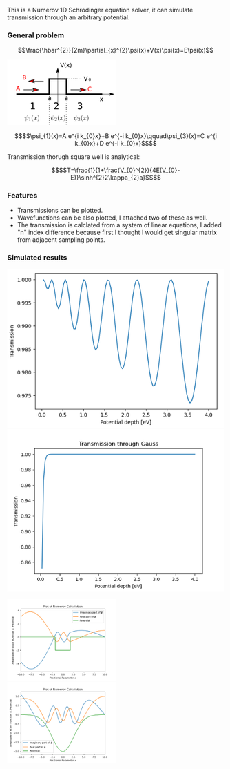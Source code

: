 This is a Numerov 1D Schrödinger equation solver, it can simulate transmission through an arbitrary potential.

### General problem
```math
\frac{\hbar^{2}}{2m}\partial_{x}^{2}\psi(x)+V(x)\psi(x)=E\psi(x)
```
<img src="https://github.com/virshlee/numerov/blob/main/schprob.png" width=50% height=50%>

```math
$$\psi_{1}(x)=A e^{i k_{0}x}+B e^{-i k_{0}x}\qquad\psi_{3}(x)=C e^{i k_{0}x}+D e^{-i k_{0}x}$$
```
Transmission thorugh square well is analytical:
```math
$$T=\frac{1}{1+\frac{V_{0}^{2}}{4E(V_{0}-E)}\sinh^{2}2\kappa_{2}a}$$
```
### Features

* Transmissions can be plotted.
* Wavefunctions can be also plotted, I attached two of these as well.
* The transmission is calclated from a system of linear equations, I added "n" index difference because first I thought I would get singular matrix from adjacent sampling points.


### Simulated results

![](https://github.com/virshlee/numerov/blob/main/gauss_potnergy.png)
![](https://github.com/virshlee/numerov/blob/main/gauss_parenergy.png)

<img src="https://github.com/virshlee/numerov/blob/main/wavefunc1.png" width=50% height=50%>
<img src="https://github.com/virshlee/numerov/blob/main/wavefunc2.png" width=50% height=50%>
